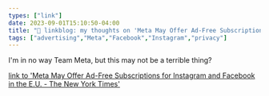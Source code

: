 ```yaml
---
types: ["link"]
date: 2023-09-01T15:10:50-04:00
title: "🔗 linkblog: my thoughts on 'Meta May Offer Ad-Free Subscriptions for Instagram and Facebook in the E.U. - The New York Times'"
tags: ["advertising","Meta","Facebook","Instagram","privacy"]
---
```

I'm in no way Team Meta, but this may not be a terrible thing?  
 

[link to 'Meta May Offer Ad-Free Subscriptions for Instagram and Facebook in the E.U. - The New York Times'](https://www.nytimes.com/2023/09/01/technology/meta-instagram-facebook-ads-europe.html)
